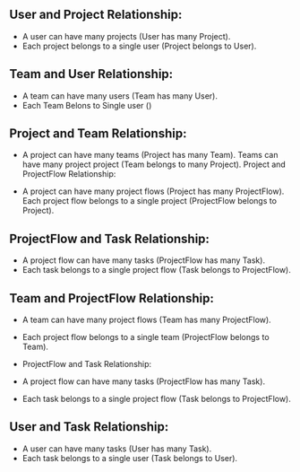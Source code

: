 ## User and Project Relationship:

- A user can have many projects (User has many Project).
- Each project belongs to a single user (Project belongs to User).

## Team and  User  Relationship:

- A team can have many users (Team has many User).
- Each Team Belons to Single user ()


## Project and Team Relationship:
- A project can have many teams (Project has many Team).
Teams can have many project project (Team belongs  to many Project).
Project and ProjectFlow Relationship:

- A project can have many project flows (Project has many ProjectFlow).
Each project flow belongs to a single project (ProjectFlow belongs to Project).

## ProjectFlow and Task Relationship:
- A project flow can have many tasks (ProjectFlow has many Task).
- Each task belongs to a single project flow (Task belongs to ProjectFlow).




## Team and ProjectFlow Relationship:

- A team can have many project flows (Team has many ProjectFlow).
- Each project flow belongs to a single team (ProjectFlow belongs to Team).

- ProjectFlow and Task Relationship:

- A project flow can have many tasks (ProjectFlow has many Task).
- Each task belongs to a single project flow (Task belongs to ProjectFlow).

## User and Task Relationship:

- A user can have many tasks (User has many Task).
- Each task belongs to a single user (Task belongs to User).